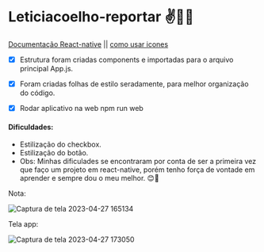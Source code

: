 # Leticiacoelho-reportar ✌️👩‍💻

[Documentação React-native](https://reactnative.dev/docs/getting-started) ||
[como usar icones](https://developerplus.com.br/como-usar-icones-com-react-native-vector-icons-no-react-native/)

- [x] Estrutura foram criadas components e importadas para o arquivo principal App.js.
 
- [x] Foram criadas folhas de estilo seradamente, para melhor organização do código. 

- [x] Rodar aplicativo na web npm run web 

#### Dificuldades:

- Estilização do checkbox.
- Estilização do botão.
- Obs: Minhas dificulades se encontraram por conta de ser a primeira vez que faço um projeto em react-native, porém tenho força de vontade em aprender
e sempre dou o meu melhor. 😊💪

Nota: 

![Captura de tela 2023-04-27 165134](https://user-images.githubusercontent.com/90153628/234985044-20379977-a748-4d0a-9b77-28f10fd8b609.png)

Tela app:

![Captura de tela 2023-04-27 173050](https://user-images.githubusercontent.com/90153628/234984115-58a4f84b-acae-42b5-b731-e8257dd2bca3.png)



